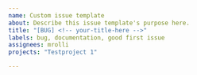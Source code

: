 ```yaml
---
name: Custom issue template
about: Describe this issue template's purpose here.
title: "[BUG] <!-- your-title-here -->"
labels: bug, documentation, good first issue
assignees: mrolli
projects: "Testproject 1"

---
```


<!-- your data here -->
